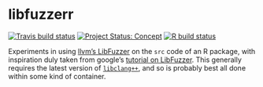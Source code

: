 # libfuzzerr

<!-- badges: start -->

[![Travis build
status](https://travis-ci.org/mpadge/libfuzzerr.svg?branch=master)](https://travis-ci.org/mpadge/libfuzzerr)
[![Project Status:
Concept](https://www.repostatus.org/badges/latest/concept.svg)](https://www.repostatus.org/#concept)
[![R build
status](https://github.com/mpadge/libfuzzerr/workflows/R-CMD-check/badge.svg)](https://github.com/mpadge/libfuzzerr/actions)
<!-- badges: end -->

Experiments in using [llvm’s
LibFuzzer](https://llvm.org/docs/LibFuzzer.html) on the `src` code of an
R package, with inspiration duly taken from google’s [tutorial on
LibFuzzer](https://github.com/google/fuzzing/blob/master/tutorial/libFuzzerTutorial.md).
This generally requires the latest version of
[`libclang++`](http://releases.llvm.org/9.0.0/tools/clang/docs/ReleaseNotes.html),
and so is probably best all done within some kind of container.
